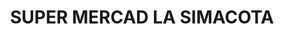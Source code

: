 ---
title: "SUPER MERCAD LA SIMACOTA"
url: /simacota-barrio-santa-barbara/super-mercad-la-simacota/
shop: supermercado
---